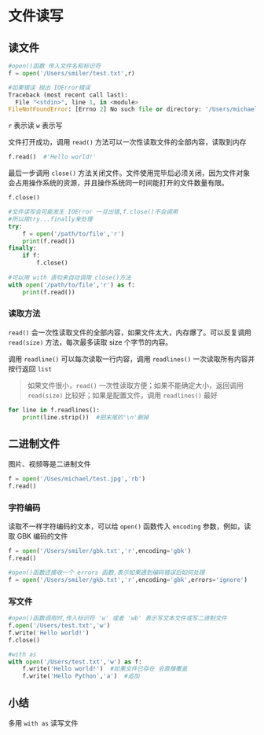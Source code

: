 # 文件读写

## 读文件

```python
#open()函数 传入文件名和标识符
f = open('/Users/smiler/test.txt',r)

#如果错误 抛出 IOError错误
Traceback (most recent call last):
  File "<stdin>", line 1, in <module>
FileNotFoundError: [Errno 2] No such file or directory: '/Users/michael/notfound.txt'
```

`r` 表示读 `w` 表示写



文件打开成功，调用 `read()` 方法可以一次性读取文件的全部内容，读取到内存

```python
f.read()  #'Hello world!'
```



最后一步调用 `close()` 方法关闭文件。文件使用完毕后必须关闭，因为文件对象会占用操作系统的资源，并且操作系统同一时间能打开的文件数量有限。

```python
f.close()
```



```python
#文件读写会可能发生 IOError 一旦出错,f.close()不会调用
#所以用try...finally来处理
try:
    f = open('/path/to/file','r')
    print(f.read())
finally:
    if f:
        f.close()
        
#可以用 with 语句来自动调用 close()方法
with open('/path/to/file','r') as f:
    print(f.read())
```



### 读取方法

`read()` 会一次性读取文件的全部内容，如果文件太大，内存爆了。可以反复调用 `read(size)` 方法，每次最多读取 size 个字节的内容。

调用 `readline()` 可以每次读取一行内容，调用 `readlines()` 一次读取所有内容并按行返回 `list` 

> 如果文件很小，`read()` 一次性读取方便；如果不能确定大小，返回调用 `read(size)` 比较好；如果是配置文件，调用 `readlines()` 最好

```python
for line in f.readlines():
    print(line.strip())  #把末尾的'\n'删掉
```



## 二进制文件

图片、视频等是二进制文件

```python
f = open('/Uses/michael/test.jpg','rb')
f.read()
```



### 字符编码

读取不一样字符编码的文本，可以给 `open()` 函数传入 `encoding` 参数，例如，读取 GBK 编码的文件

```python
f = open('/Users/smiler/gbk.txt','r',encoding='gbk')
f.read()

#open()函数还接收一个 errors 函数,表示如果遇到编码错误后如何处理
f = open('/Users/smiler/gkb.txt','r',encoding='gbk',errors='ignore')
```



### 写文件

```python
#open()函数调用时,传入标识符 'w' 或者 'wb' 表示写文本文件或写二进制文件
f.open('/Users/test.txt','w')
f.write('Hello world!')
f.close()

#with as
with open('/Users/test.txt','w') as f:
    f.write('Hello world!')  #如果文件已存在 会直接覆盖
    f.write('Hello Python','a')  #追加
```



## 小结

多用 `with as` 读写文件































